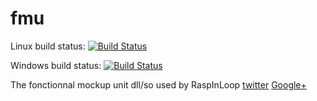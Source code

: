 # fmu

Linux build status: [![Build Status](https://travis-ci.org/RaspInLoop/fmu.svg?branch=master)](https://travis-ci.org/RaspInLoop/fmu)

Windows build status: [![Build Status](https://ci.appveyor.com/api/projects/status/github/Raspinloop/fmu)](https://ci.appveyor.com/project/fmahiant/fmu)

The fonctionnal mockup unit dll/so used by RaspInLoop
[twitter](https://twitter.com/raspinloop)
[Google+](https://plus.google.com/114905748262298082198)
